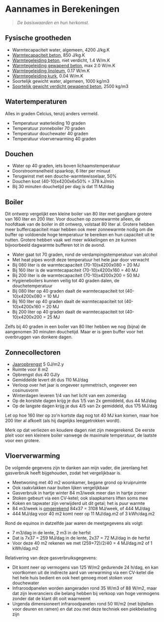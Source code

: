 # Aannames in Berekeningen

> *De basiswaarden en hun herkomst.*


## Fysische grootheden

  * Warmtecapaciteit water, algemeen, 4200 J/kg.K
  * [Warmtecapaciteit beton](https://www.betonlexicon.nl/W/Warmtecapaciteit/), 850 J/kg.K
  * [Warmtegeleiding beton](http://www.joostdevree.nl/shtmls/warmtegeleidingscoefficient.shtml), niet verdicht, 1.4 W/m.K
  * [Warmtegeleiding gewapend beton](http://www.joostdevree.nl/shtmls/warmtegeleidingscoefficient.shtml), max 2.0 W/m.K
  * [Warmtegeleiding linoleum](http://www.joostdevree.nl/shtmls/warmtegeleidingscoefficient.shtml), 0.17 W/m.K
  * [Warmtegeleiding kurk](http://www.joostdevree.nl/shtmls/warmtegeleidingscoefficient.shtml), 0.04 W/m.K
  * Soortelijk gewicht water, algemeen, 1000 kg/m3
  * [Soortelijk gewicht verdicht gewapend beton](http://www.soortelijkgewicht.com/vaste-stoffen/beton), 2500 kg/m3

## Watertemperaturen

Alles in graden Celcius, tenzij anders vermeld.

  * Temperatuur waterleiding 10 graden
  * Temperatuur zonneboiler 70 graden
  * Temperatuur douchewater 40 graden
  * Temperatuur vloerverwarming 40 graden


## Douchen

  * Water op 40 graden, iets boven lichaamstemperatuur
  * Doorstroomsnelheid spaarkop, 6 liter per minuut
  * Terugwinst met een douche-warmtewisselaar, 50%
  * Douchen kost (40-10)x4200x6x50% = 378 kJ/min
  * Bij 30 minuten douchetijd per dag is dat 11 MJ/dag


## Boiler

Dit ontwerp vergelijkt een kleine boiler van 80 liter met gangbare grotere
van 160 liter en 200 liter.  Voor douchen op zonnewarmte alleen, de
hoofdtaak van de boiler in dit ontwerp, volstaat 80 liter al.  Grotere
hebben meer buffercapaciteit maar hebben ook meer zonnewarmte nodig om
die buffer op voldoende hoge temperatuur te bereiken en hun capaciteit
uit te nutten.  Grotere hebben vaak wel meer wikkelingen en ze kunnen
bijvoorbeeld dagwarmte bufferen tot in de avond.

  * Water gaat tot 70 graden, rond de verdampingstemperatuur van alcohol
  * Met heat pipes wordt deze temperatuur het hele jaar door verwacht
  * Bij 080 liter is de warmtecapaciteit (70-10)x4200x080 = 20 MJ
  * Bij 160 liter is de warmtecapaciteit (70-10)x4200x160 = 40 MJ
  * Bij 200 liter is de warmtecapaciteit (70-10)x4200x200 = 50 MJ
  * Hygieneboilers kunnen veilig tot 40 graden dalen, de douchetemperatuur
  * Bij 080 liter op 40 graden daalt de warmtecapaciteit tot (40-10)x4200x080 = 10 MJ
  * Bij 160 liter op 40 graden daalt de warmtecapaciteit tot (40-10)x4200x160 = 20 MJ
  * Bij 200 liter op 40 graden daalt de warmtecapaciteit tot (40-10)x4200x200 = 25 MJ

Zelfs bij 40 graden in een boiler van 80 liter hebben we nog (bijna) de
aangenomen 30 minuten douchetijd.  Maar er is geen buffer voor het overbruggen
van donkere dagen.


## Zonnecollectoren

  * [Jaaropbrengst](https://www.zonnepanelen-weetjes.nl/zonnecollector/rendement-zonnecollector/) 5 GJ/m2.y
  * Ruimte voor 8 m2
  * Opbrengst dus 40 GJ/y
  * Gemiddelde levert dit dus 110 MJ/dag
  * Verloop over het jaar is ongeveer symmetrisch, ongeveer een cosinusvorm
  * Winterdagen leveren 1/4 van het licht van een zomerdag
  * Op de korstste dagen krijg je dus 1/5 van 2x gemiddeld, dus 44 MJ/dag
  * Op de langste dagen krijg je dus 4/5 van 2x gemiddeld, dus 175 MJ/dag

Let op hoe 160 liter op zo'n kortste dag nog tot 40 MJ kan komen, maar
hoe 200 liter al afkoelt (als hij dagelijks leeggetrokken wordt).

Merk op dat verliezen en koudere dagen niet zijn meegerekend.  De
eerste pleit voor een kleinere boiler vanwege de maximale temperatuur,
de laatste voor een grotere.


## Vloerverwarming

De volgende gegevens zijn te danken aan mijn vader, die jarenlang het
gasverbruik heeft bijgehouden, zodat het vergelijkbaar is.

  * Meetwoning met 40 m2 woonkamer, begane grond op kruipruimte
  * Ook raakvlakken naar buiten lijken vergelijkbaar
  * Gasverbruik in hartje winter 84 m3/week meer dan in hartje zomer
  * Stoken gebeurt via een CV-ketel; ook slaapkamers liften soms mee
  * Koken en tapwater zijn verwijderd uit dit getal; het is puur warmte
  * 84 m3/week is [omgerekend](https://hypertextbook.com/facts/2002/JanyTran.shtml) 84x37 = 3108 MJ/week, of 444 MJ/dag
  * 444 MJ/dag voor 40 m2 komt neer op 11 MJ/dag.m2 of 3 kWh/dag.m2

Rond de equinox in datzelfde jaar waren de meetgegevens als volgt:

  * 7 m3/dag in de lente, 2 m3 in de herfst
  * Dat is 7x37 = 259 MJ/dag in de lente, 2x37 = 72 MJ/dag in de herfst
  * Voor deze 40 m2 rekenen we met (259+72)/2/40 = 4 MJ/dag.m2 of 1 kWh/dag.m2

Relativering van deze gasverbruiksgegevens:

  * Dit komt neer op vermogens van 125 W/m2 gedurende 24 h/dag, en kan voortkomen uit de indirecte aard van verwarming via een CV-ketel die het hele huis bedient en ook heet genoeg moet stoken voor douchewater
  * Infraroodpanelen worden aangeraden rond 35 W/m3 of 88 W/m2, maar dat zijn leveranciers die belang hebben bij verkoop van hoge vermogens zonder dat de klant dit ooit waarneemt
  * Urgenda dimensioneert infraroodpanelen rond 50 W/m2 (met bijtellen voor deuren en ramen) en dat zou met deze techniek een piekbelasting zijn

